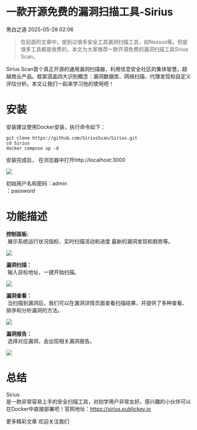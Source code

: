 #  一款开源免费的漏洞扫描工具-Sirius   
 黑白之道   2025-05-28 02:06  
  
> 在前面的文章中，提到过很多安全工具漏洞扫描工具，如Nessus等。但是很多工具都是收费的，本文为大家推荐一款开源免费的漏洞扫描工具Sirius Scan，  
  
  
Sirius Scan首个真正开源的通用漏洞扫描器，利用信息安全社区的集体智慧，超越商业产品。框架涵盖四大识别概念：漏洞数据库、网络扫描、代理发现和自定义评估分析。本文让我们一起来学习他的使用吧！  
# 安装  
  
安装建议使用Docker安装，执行命令如下：  
```
git clone https://github.com/SiriusScan/Sirius.git
cd Sirius
docker compose up -d

```  
  
安装完成后， 在浏览器中打开http://localhost:3000  
  
![](https://mmbiz.qpic.cn/mmbiz_png/Xb3L3wnAiatj3nBeMqHRF8N2XlH0Fba5mjt4n6RcjStwYljULK2K3mgjIUXSUzABkGQfsRylZho3UjEOZzA10ug/640?wx_fmt=png&from=appmsg "")  
  
初始用户名和密码：admin  
：password  
# 功能描述  
  
**控制面板:**  
 展示系统运行状况指标、实时扫描活动和进度 最新的漏洞发现和趋势等。  
  
![](https://mmbiz.qpic.cn/mmbiz_gif/Xb3L3wnAiatj3nBeMqHRF8N2XlH0Fba5mpdbbMLFP6nfJPbBdPs9CmJjdPIG2uMAJ8nMFibBPNk0mx3pfkGSXKag/640?wx_fmt=gif&from=appmsg "")  
  
**漏洞扫描：**  
 输入目标地址，一键开始扫描。  
  
![](https://mmbiz.qpic.cn/mmbiz_png/Xb3L3wnAiatj3nBeMqHRF8N2XlH0Fba5mz1cCKjPsjxPPBMxDib59ARndtAU6U3xpEHLNWcTR7f1VgW8Ee0bLIEg/640?wx_fmt=png&from=appmsg "")  
  
**漏洞查看：**  
 当扫描到漏洞后，我们可以在漏洞详情页面查看扫描结果，并提供了多种查看、排序和分析漏洞的方法。  
  
![](https://mmbiz.qpic.cn/mmbiz_png/Xb3L3wnAiatj3nBeMqHRF8N2XlH0Fba5mdibBtVv81z95KXj2rTBEhvlSuhGCBLBnfnaZDZK9lJ3C2MfZvVHQ37Q/640?wx_fmt=png&from=appmsg "")  
  
**漏洞报告：**  
 选择对应漏洞，会出现相关漏洞报告。  
  
![](https://mmbiz.qpic.cn/mmbiz_png/Xb3L3wnAiatj3nBeMqHRF8N2XlH0Fba5mFwj5Lm1ILXpV3LBawaBWrUuicX0bfIRmFDOIsPiclI5n2FibFGDInet9w/640?wx_fmt=png&from=appmsg "")  
# 总结  
  
Sirius  
是一款非常容易上手的安全扫描工具，对初学用户非常友好。感兴趣的小伙伴可以在Docker中直接部署吧！官网地址：https://sirius.publickey.io  
  
更多精彩文章 欢迎关注我们  
  
  
  
